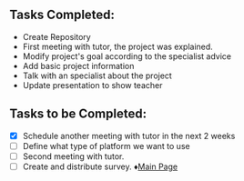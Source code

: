## Tasks Completed:
* Create Repository
* First meeting with tutor, the project was explained.
* Modify project's goal according to the specialist advice
* Add basic project information
* Talk with an specialist about the project
* Update presentation to show teacher


## Tasks to be Completed:
- [X] Schedule another meeting with tutor in the next 2 weeks
- [ ] Define what type of platform we want to use
- [ ] Second meeting with tutor.
- [ ] Create and distribute survey.
♦[Main Page](https://github.com/Edwin-Lines/Project-Cosmos)
